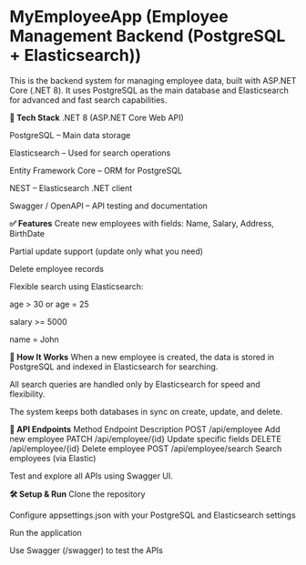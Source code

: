 # MyEmployeeApp (Employee Management Backend (PostgreSQL + Elasticsearch))

This is the backend system for managing employee data, built with ASP.NET Core (.NET 8).
It uses PostgreSQL as the main database and Elasticsearch for advanced and fast search capabilities.

**🔧 Tech Stack**
.NET 8 (ASP.NET Core Web API)

PostgreSQL – Main data storage

Elasticsearch – Used for search operations

Entity Framework Core – ORM for PostgreSQL

NEST – Elasticsearch .NET client

Swagger / OpenAPI – API testing and documentation

**✅ Features**
Create new employees with fields: Name, Salary, Address, BirthDate

Partial update support (update only what you need)

Delete employee records

Flexible search using Elasticsearch:

age > 30 or age = 25

salary >= 5000

name = John

**🚀 How It Works**
When a new employee is created, the data is stored in PostgreSQL and indexed in Elasticsearch for searching.

All search queries are handled only by Elasticsearch for speed and flexibility.

The system keeps both databases in sync on create, update, and delete.

**🔄 API Endpoints**
Method	Endpoint	Description
POST	/api/employee	Add new employee
PATCH	/api/employee/{id}	Update specific fields
DELETE	/api/employee/{id}	Delete employee
POST	/api/employee/search	Search employees (via Elastic)

Test and explore all APIs using Swagger UI.

**🛠 Setup & Run**
Clone the repository

Configure appsettings.json with your PostgreSQL and Elasticsearch settings

Run the application

Use Swagger (/swagger) to test the APIs
